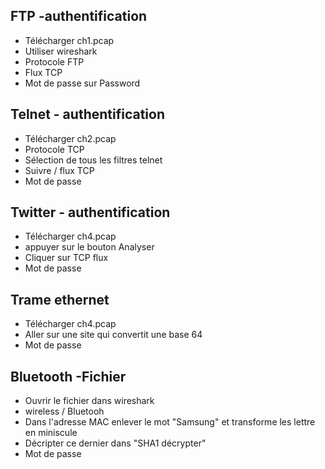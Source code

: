 ## FTP -authentification
 -  Télécharger ch1.pcap
 -  Utiliser wireshark
 -  Protocole FTP
 -  Flux TCP
 -  Mot de passe sur Password

## Telnet - authentification

- Télécharger ch2.pcap
- Protocole TCP
- Sélection de tous les filtres telnet
- Suivre /  flux TCP
- Mot de passe

## Twitter - authentification

- Télécharger ch4.pcap
- appuyer sur le bouton Analyser
- Cliquer sur TCP flux
- Mot de passe

## Trame ethernet

- Télécharger ch4.pcap
- Aller sur une site qui convertit une base 64 
- Mot de passe

## Bluetooth -Fichier
- Ouvrir le fichier dans wireshark
- wireless / Bluetooh
- Dans l'adresse MAC enlever le mot "Samsung" et transforme les lettre en miniscule
- Décripter ce dernier dans "SHA1 décrypter"
- Mot de passe